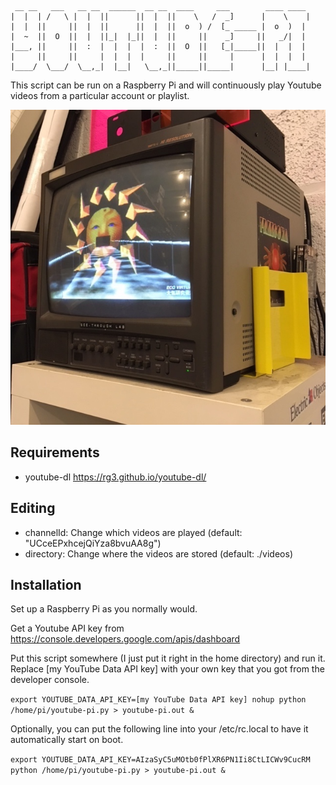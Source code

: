 ```
 __ __   ___   __ __  ______  __ __  ____     ___        ____ ____ 
|  |  | /   \ |  |  ||      ||  |  ||    \   /  _]      |    \    |
|  |  ||     ||  |  ||      ||  |  ||  o  ) /  [_ _____ |  o  )  | 
|  ~  ||  O  ||  |  ||_|  |_||  |  ||     ||    _]     ||   _/|  | 
|___, ||     ||  :  |  |  |  |  :  ||  O  ||   [_|_____||  |  |  | 
|     ||     ||     |  |  |  |     ||     ||     |      |  |  |  | 
|____/  \___/  \__,_|  |__|   \__,_||_____||_____|      |__| |____|

```



This script can be run on a Raspberry Pi and will continuously play Youtube videos from a particular account or playlist. 

![My Youtube-PI](https://raw.githubusercontent.com/jeffcrouse/youtube-pi/master/youtube-pi.jpg)

## Requirements

- youtube-dl https://rg3.github.io/youtube-dl/

## Editing

- channelId: Change which videos are played (default: "UCceEPxhcejQiYza8bvuAA8g")
- directory: Change where the videos are stored (default: ./videos) 

## Installation

Set up a Raspberry Pi as you normally would. 

Get a Youtube API key from https://console.developers.google.com/apis/dashboard

Put this script somewhere (I just put it right in the home directory) and run it. Replace [my YouTube Data API key] with your own key that you got from the developer console.

``
export YOUTUBE_DATA_API_KEY=[my YouTube Data API key]
nohup python /home/pi/youtube-pi.py > youtube-pi.out &
``

Optionally, you can put the following line into your /etc/rc.local to have it automatically start on boot.

``
export YOUTUBE_DATA_API_KEY=AIzaSyC5uMOtb0fPlXR6PN1Ii8CtLICWv9CucRM
python /home/pi/youtube-pi.py > youtube-pi.out &
``

